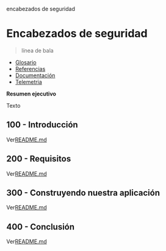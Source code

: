 encabezados de seguridad

# Encabezados de seguridad

> línea de bala

-   [Glosario](./GLOSSARY.md)
-   [Referencias](./REFERENCES.md)
-   [Documentación](./DOCUMENTATION.md)
-   [Telemetria](./TELEMETRY.md)

**Resumen ejecutivo**

Texto

## 100 - Introducción

Ver[README.md](./100/README.md)

## 200 - Requisitos

Ver[README.md](./200/README.md)

## 300 - Construyendo nuestra aplicación

Ver[README.md](./300/README.md)

## 400 - Conclusión

Ver[README.md](./400/README.md)
